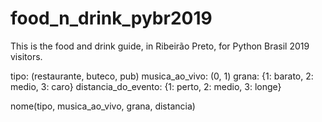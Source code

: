 # food_n_drink_pybr2019
This is the food and drink guide, in Ribeirão Preto, for Python Brasil 2019 visitors. 

tipo: (restaurante, buteco, pub)
musica_ao_vivo: (0, 1)
grana: {1: barato, 2: medio, 3: caro}
distancia_do_evento: {1: perto, 2: medio, 3: longe}

nome(tipo, musica_ao_vivo, grana, distancia)
